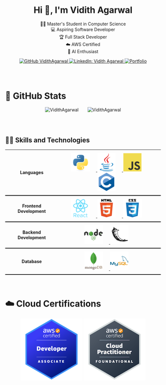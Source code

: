 <h1 align="center">Hi 👋, I'm Vidith Agarwal</h1>

<p align="center">
  👨‍🎓 Master's Student in Computer Science <br>                  
  💻 Aspiring Software Developer <br>
  🏆 Full Stack Developer <br>
  ☁️ AWS Certified <br>
  🤖 AI Enthusiast  <br>
</p>

<p align="center">
  <a href="https://github.com/VidithAgarwal">
    <img src="https://img.shields.io/github/followers/VidithAgarwal?label=follow&style=social" alt="GitHub VidithAgarwal" />
  </a>
  <a href="https://www.linkedin.com/in/vidithagarwal/">
    <img src="https://img.shields.io/badge/-Vidith%20Agarwal-blue?style=flat-square&logo=Linkedin&logoColor=white" alt="LinkedIn: Vidith Agarwal" />
  </a>
  <a href="https://vidithagarwal1.netlify.app/">
    <img src="https://img.shields.io/badge/-Portfolio-black?style=flat-square&logo=web&logoColor=white" alt="Portfolio" />
  </a>
</p>

<br>
<br>

# 🚀 GitHub Stats

<p align="center">
  <img src="https://github-readme-stats.vercel.app/api?username=VidithAgarwal&include_all_commits=true" alt="VidithAgarwal" style="width: 45%; height: auto; vertical-align: top; margin-right: 5%;" />
  <img src="https://github-readme-streak-stats.herokuapp.com/?user=VidithAgarwal&theme=light" alt="VidithAgarwal" style="width: 45%; height: auto; vertical-align: top;" />
</p>

<br>
<br>

## 🧑‍💻 Skills and Technologies

<table cellspacing="30" style="margin: 0 auto; border-collapse: collapse; text-align: center;">
  <tr style="border-bottom: 2px solid black;">
    <td style="font-weight: bold; padding: 10px;">
      <b>Languages</b>
    </td>
    <td style="padding: 10px;">
      <a href="https://www.python.org" target="_blank" rel="noreferrer">
        <img src="https://raw.githubusercontent.com/devicons/devicon/master/icons/python/python-original.svg" alt="python" width="60" height="60" style="margin-right: 20px;"/>
      </a>
      <a href="https://www.java.com" target="_blank" rel="noreferrer">
        <img src="https://raw.githubusercontent.com/devicons/devicon/master/icons/java/java-original.svg" alt="java" width="60" height="60" style="margin-right: 20px;"/>
      </a>
      <a href="https://developer.mozilla.org/en-US/docs/Web/JavaScript" target="_blank" rel="noreferrer">
        <img src="https://raw.githubusercontent.com/devicons/devicon/master/icons/javascript/javascript-original.svg" alt="javascript" width="60" height="60" style="margin-right: 20px;"/>
      </a>
      <a href="https://www.cprogramming.com/" target="_blank" rel="noreferrer">
        <img src="https://raw.githubusercontent.com/devicons/devicon/master/icons/c/c-original.svg" alt="c" width="60" height="60" style="margin-right: 20px;"/>
      </a>
    </td>
  </tr>
  <tr style="border-bottom: 2px solid black;">
    <td style="font-weight: bold; padding: 10px;">
      <b>Frontend Development</b>
    </td>
    <td style="padding: 10px;">
      <a href="https://reactjs.org/" target="_blank" rel="noreferrer">
        <img src="https://raw.githubusercontent.com/devicons/devicon/master/icons/react/react-original-wordmark.svg" alt="react" width="60" height="60" style="margin-right: 20px;"/>
      </a>
      <a href="https://www.w3.org/html/" target="_blank" rel="noreferrer">
        <img src="https://raw.githubusercontent.com/devicons/devicon/master/icons/html5/html5-original-wordmark.svg" alt="html5" width="60" height="60" style="margin-right: 20px;"/>
      </a>
      <a href="https://www.w3schools.com/css/" target="_blank" rel="noreferrer">
        <img src="https://raw.githubusercontent.com/devicons/devicon/master/icons/css3/css3-original-wordmark.svg" alt="css3" width="60" height="60" style="margin-right: 20px;"/>
      </a>
    </td>
  </tr>
  <tr style="border-bottom: 2px solid black;">
    <td style="font-weight: bold; padding: 10px;">
      <b>Backend Development</b>
    </td>
    <td style="padding: 10px;">
      <a href="https://nodejs.org" target="_blank" rel="noreferrer">
        <img src="https://raw.githubusercontent.com/devicons/devicon/master/icons/nodejs/nodejs-original-wordmark.svg" alt="nodejs" width="60" height="60" style="margin-right: 20px;"/>
      </a>
      <a href="https://flask.palletsprojects.com/" target="_blank" rel="noreferrer">
        <img src="https://raw.githubusercontent.com/devicons/devicon/master/icons/flask/flask-original.svg" alt="flask" width="60" height="60" style="margin-right: 20px;"/>
      </a>
    </td>
  </tr>
  <tr style="border-bottom: 2px solid black;">
    <td style="font-weight: bold; padding: 10px;">
      <b>Database</b>
    </td>
    <td style="padding: 10px;">
      <a href="https://www.mongodb.com/" target="_blank" rel="noreferrer">
        <img src="https://raw.githubusercontent.com/devicons/devicon/master/icons/mongodb/mongodb-original-wordmark.svg" alt="mongodb" width="60" height="60" style="margin-right: 20px;"/>
      </a>
      <a href="https://www.mysql.com/" target="_blank" rel="noreferrer">
        <img src="https://raw.githubusercontent.com/devicons/devicon/master/icons/mysql/mysql-original-wordmark.svg" alt="mysql" width="60" height="60" style="margin-right: 20px;"/>
      </a>
    </td>
  </tr>
</table>

<br>
<br>

# ☁️ Cloud Certifications 

<p align="center">
   <img src="https://github.com/jenishk20/Certifications/blob/ef1fec8bbc789b62e189081f90e604e12687596d/aws-certified-developer-associate.png" alt="AWS Certified Developer – Associate" width="200"/>
   <img src="https://github.com/jenishk20/Certifications/blob/ed486ebc1d714fb785db68fa7bc7df73ba5c0ad7/aws-certified-cloud-practitioner.png" alt="AWS Certified Cloud Practitioner" width="200"/>
</p>
